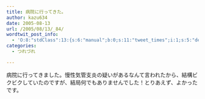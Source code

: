 ```yaml
---
title: 病院に行ってきた。
author: kazu634
date: 2005-08-13
url: /2005/08/13/_84/
wordtwit_post_info:
  - 'O:8:"stdClass":13:{s:6:"manual";b:0;s:11:"tweet_times";i:1;s:5:"delay";i:0;s:7:"enabled";i:1;s:10:"separation";s:2:"60";s:7:"version";s:3:"3.7";s:14:"tweet_template";b:0;s:6:"status";i:2;s:6:"result";a:0:{}s:13:"tweet_counter";i:2;s:13:"tweet_log_ids";a:1:{i:0;i:1943;}s:9:"hash_tags";a:0:{}s:8:"accounts";a:1:{i:0;s:7:"kazu634";}}'
categories:
  - つれづれ

---
```

<div class="section">
<p>
    病院に行ってきました。慢性気管支炎の疑いがあるなんて言われたから、結構ビクビクしていたのですが、結局何でもありませんでした！とりあえず、よかったです。
</p>
</div>